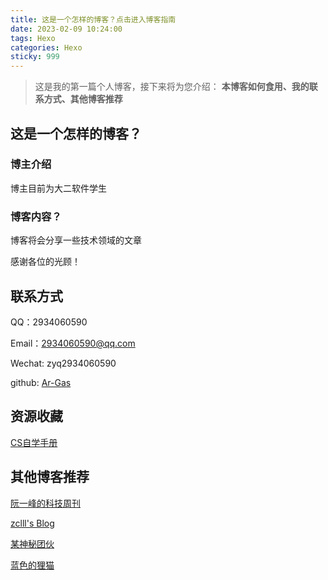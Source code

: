```yaml
---
title: 这是一个怎样的博客？点击进入博客指南
date: 2023-02-09 10:24:00
tags: Hexo
categories: Hexo
sticky: 999
---
```

>这是我的第一篇个人博客，接下来将为您介绍：
**本博客如何食用、我的联系方式、其他博客推荐**

<!-- more -->

## 这是一个怎样的博客？

### 博主介绍

博主目前为大二软件学生

### 博客内容？

博客将会分享一些技术领域的文章

感谢各位的光顾！

## 联系方式

QQ：2934060590

Email：2934060590@qq.com

Wechat: zyq2934060590

github: [Ar-Gas](https://github.com/Ar-Gas)

## 资源收藏

[CS自学手册](https://csdiy.wiki/)

## 其他博客推荐

[阮一峰的科技周刊](https://www.ruanyifeng.com/blog/)

[zclll's Blog](https://zclll.com/)

[某神秘团伙](https://blog.csdn.net/tigerisland45/article/details/103250664?ops_request_misc=%257B%2522request%255Fid%2522%253A%2522170771958816800226565875%2522%252C%2522scm%2522%253A%252220140713.130102334..%2522%257D&request_id=170771958816800226565875&biz_id=0&utm_medium=distribute.pc_search_result.none-task-blog-2~all~sobaiduend~default-1-103250664-null-null.142^v99^pc_search_result_base1&utm_term=%E4%BB%99%E5%AE%A2%E4%BC%A0%E5%A5%87&spm=1018.2226.3001.4187)

[蓝色的狸猫](https://doraemonzzz.com/)
